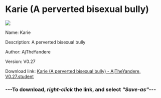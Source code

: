 # Karie (A perverted bisexual bully)

<img src = "https://raw.githubusercontent.com/Arbiter1223/Koukou-Gurashi-Custom-Students/master/Students/Files/Karie%20(A%20perverted%20bisexual%20bully).png">

Name: Karie

Description: A perverted bisexual bully

Author: AjTheYandere

Version: V0.27

Download link: <a href="https://raw.githubusercontent.com/Arbiter1223/Koukou-Gurashi-Custom-Students/master/Students/Files/Karie%20(A%20perverted%20bisexual%20bully)%20-%20AjTheYandere%2C%20V0.27.student">Karie (A perverted bisexual bully) - AjTheYandere, V0.27.student</a>

### ---**To download, _right-click_ the link, and select _"Save-as"_**---

